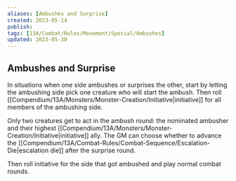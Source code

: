 ```yaml
---
aliases: [Ambushes and Surprise]
created: 2023-05-14
publish: 
tags: [13A/Combat/Rules/Movement/Special/Ambushes]
updated: 2023-05-30
---
```


## Ambushes and Surprise

In situations when one side ambushes or surprises the other, start by letting the ambushing side pick one creature who will start the ambush. Then roll [[Compendium/13A/Monsters/Monster-Creation/Initiative|initiative]] for all members of the ambushing side.

Only two creatures get to act in the ambush round: the nominated ambusher and their highest [[Compendium/13A/Monsters/Monster-Creation/Initiative|initiative]] ally. The GM can choose whether to advance the [[Compendium/13A/Combat-Rules/Combat-Sequence/Escalation-Die|escalation die]] after the surprise round.

Then roll initiative for the side that got ambushed and play normal combat rounds.